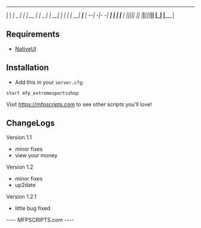 _____ _____ _____ _____ _____ _____ _____ _____ _____ _____ 
|     |   __|  _  |   __|     | __  |     |  _  |_   _|   __|
| | | |   __|   __|__   |   --|    -|-   -|   __| | | |__   |
|_|_|_|__|  |__|  |_____|_____|__|__|_____|__|    |_| |_____|
                                                              
                                           

## Requirements
- [NativeUI](https://github.com/Guad/NativeUI/releases)

## Installation
- Add this in your `server.cfg`:

```
start mfp_extremesportsshop
```



Visit https://mfpscripts.com to see other scripts you'll love!


## ChangeLogs
Version 1.1
- minor fixes
- view your money

Version 1.2
- minor fixes
- up2date

Version 1.2.1
- little bug fixed

---- MFPSCRIPTS.com ----
